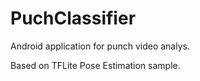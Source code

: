# PuchClassifier

Android application for punch video analys.

Based on TFLite Pose Estimation sample.
